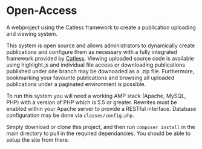 # Open-Access
A webproject using the Catless framework to create a publication uploading and viewing system.

This system is open source and allows administrators to dynamically create publications and configure them as necessary with a fully integrated framework provided by [Catless](catless.ncl.ac.uk/framework/). Viewing uploaded source code is available using highlight.js and individual file access or downloading publications published under one branch may be downoaded as a .zip file. Furthermore, bookmarking your favourite publications and browsing all uploaded publications under a paginated environment is possible. 

To run this system you will need a working AMP stack (Apache, MySQL, PHP) with a version of PHP which is 5.5 or greater. Rewrites must be enabled within your Apache server to provide a RESTful interface. Database configuration may be done via `classes/config.php`. 

Simply download or clone this project, and then run `composer install` in the main directory to pull in the required dependancies. You should be able to setup the site from there.
